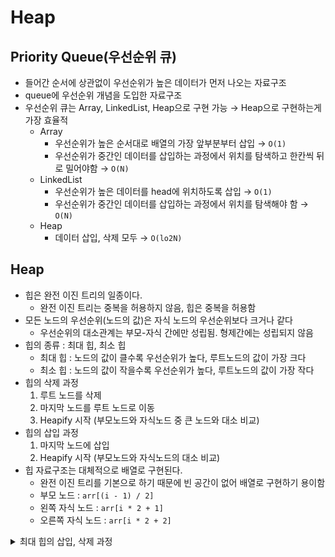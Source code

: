 # Heap

## Priority Queue(우선순위 큐)

- 들어간 순서에 상관없이 우선순위가 높은 데이터가 먼저 나오는 자료구조
- queue에 우선순위 개념을 도입한 자료구조
- 우선순위 큐는 Array, LinkedList, Heap으로 구현 가능 → Heap으로 구현하는게 가장 효율적
    - Array
        - 우선순위가 높은 순서대로 배열의 가장 앞부분부터 삽입 → `O(1)`
        - 우선순위가 중간인 데이터를 삽입하는 과정에서 위치를 탐색하고 한칸씩 뒤로 밀어야함 → `O(N)`
    - LinkedList
        - 우선순위가 높은 데이터를 head에 위치하도록 삽입 → `O(1)`
        - 우선순위가 중간인 데이터를 삽입하는 과정에서 위치를 탐색해야 함 → `O(N)`
    - Heap
        - 데이터 삽입, 삭제 모두 → `O(lo2N)`
    

## Heap

- 힙은 완전 이진 트리의 일종이다.
    - 완전 이진 트리는 중복을 허용하지 않음, 힙은 중복을 허용함
- 모든 노드의 우선순위(노드의 값)은 자식 노드의 우선순위보다 크거나 같다
    - 우선순위의 대소관계는 부모-자식 간에만 성립됨. 형제간에는 성립되지 않음
- 힙의 종류 : 최대 힙, 최소 힙
    - 최대 힙 : 노드의 값이 클수록 우선순위가 높다, 루트노드의 값이 가장 크다
    - 최소 힙 : 노드의 값이 작을수록 우선순위가 높다, 루트노드의 값이 가장 작다
- 힙의 삭제 과정
    1. 루트 노드를 삭제
    2. 마지막 노드를 루트 노드로 이동
    3. Heapify 시작 (부모노드와 자식노드 중 큰 노드와 대소 비교)
- 힙의 삽입 과정
    1. 마지막 노드에 삽입
    2. Heapify 시작 (부모노드와 자식노드의 대소 비교)
- 힙 자료구조는 대체적으로 배열로 구현된다.
    - 완전 이진 트리를 기본으로 하기 때문에 빈 공간이 없어 배열로 구현하기 용이함
    - 부모 노드 : `arr[(i - 1) / 2]`
    - 왼쪽 자식 노드 : `arr[i * 2 + 1]`
    - 오른쪽 자식 노드 : `arr[i * 2 + 2]`


<details>
<summary>최대 힙의 삽입, 삭제 과정</summary>

`삽입 과정`
![삽입 과정](/CS-study/CS/DataStructure/img/Heap/3.png)

`삭제 과정`
![삭제 과정](/CS-study/CS/DataStructure/img/Heap/3.png)


</details>

